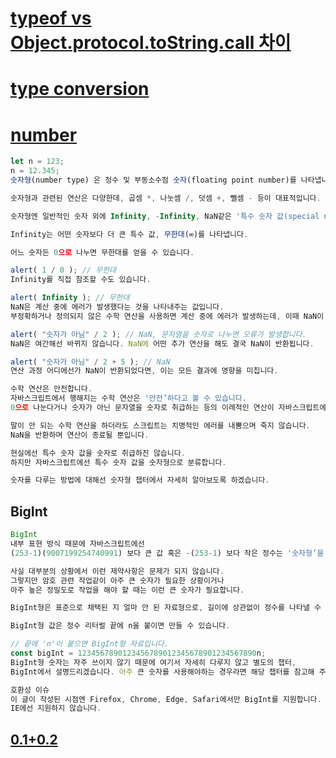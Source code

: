 # [typeof vs Object.protocol.toString.call 차이](https://tonks.tistory.com/218)


# [type conversion](https://ko.javascript.info/type-conversions)

# [number](https://ko.javascript.info/types)
```javascript
let n = 123;
n = 12.345;
숫자형(number type) 은 정수 및 부동소수점 숫자(floating point number)를 나타냅니다.

숫자형과 관련된 연산은 다양한데, 곱셈 *, 나눗셈 /, 덧셈 +, 뺄셈 - 등이 대표적입니다.

숫자형엔 일반적인 숫자 외에 Infinity, -Infinity, NaN같은 '특수 숫자 값(special numeric value)'이 포함됩니다.

Infinity는 어떤 숫자보다 더 큰 특수 값, 무한대(∞)를 나타냅니다.

어느 숫자든 0으로 나누면 무한대를 얻을 수 있습니다.

alert( 1 / 0 ); // 무한대
Infinity를 직접 참조할 수도 있습니다.

alert( Infinity ); // 무한대
NaN은 계산 중에 에러가 발생했다는 것을 나타내주는 값입니다. 
부정확하거나 정의되지 않은 수학 연산을 사용하면 계산 중에 에러가 발생하는데, 이때 NaN이 반환됩니다.

alert( "숫자가 아님" / 2 ); // NaN, 문자열을 숫자로 나누면 오류가 발생합니다.
NaN은 여간해선 바뀌지 않습니다. NaN에 어떤 추가 연산을 해도 결국 NaN이 반환됩니다.

alert( "숫자가 아님" / 2 + 5 ); // NaN
연산 과정 어디에선가 NaN이 반환되었다면, 이는 모든 결과에 영향을 미칩니다.

수학 연산은 안전합니다.
자바스크립트에서 행해지는 수학 연산은 '안전’하다고 볼 수 있습니다.
0으로 나눈다거나 숫자가 아닌 문자열을 숫자로 취급하는 등의 이례적인 연산이 자바스크립트에선 가능합니다.

말이 안 되는 수학 연산을 하더라도 스크립트는 치명적인 에러를 내뿜으며 죽지 않습니다. 
NaN을 반환하며 연산이 종료될 뿐입니다.

현실에선 특수 숫자 값을 숫자로 취급하진 않습니다. 
하지만 자바스크립트에선 특수 숫자 값을 숫자형으로 분류합니다.

숫자를 다루는 방법에 대해선 숫자형 챕터에서 자세히 알아보도록 하겠습니다.
```

## BigInt
```javascript
BigInt
내부 표현 방식 때문에 자바스크립트에선 
(253-1)(9007199254740991) 보다 큰 값 혹은 -(253-1) 보다 작은 정수는 '숫자형’을 사용해 나타낼 수 없습니다.

사실 대부분의 상황에서 이런 제약사항은 문제가 되지 않습니다. 
그렇지만 암호 관련 작업같이 아주 큰 숫자가 필요한 상황이거나 
아주 높은 정밀도로 작업을 해야 할 때는 이런 큰 숫자가 필요합니다.

BigInt형은 표준으로 채택된 지 얼마 안 된 자료형으로, 길이에 상관없이 정수를 나타낼 수 있습니다.

BigInt형 값은 정수 리터럴 끝에 n을 붙이면 만들 수 있습니다.

// 끝에 'n'이 붙으면 BigInt형 자료입니다.
const bigInt = 1234567890123456789012345678901234567890n;
BigInt형 숫자는 자주 쓰이지 않기 때문에 여기서 자세히 다루지 않고 별도의 챕터, 
BigInt에서 설명드리겠습니다. 아주 큰 숫자를 사용해야하는 경우라면 해당 챕터를 참고해 주시기바랍니다.

호환성 이슈
이 글이 작성된 시점엔 Firefox, Chrome, Edge, Safari에서만 BigInt를 지원합니다. 
IE에선 지원하지 않습니다.
```

## [0.1+0.2](https://velog.io/@coin46/0.1-0.2-0.3)
